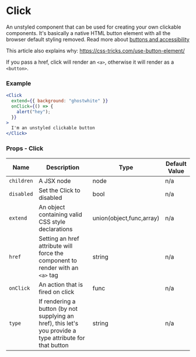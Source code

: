 # Click


An unstyled component that can be used for creating your own clickable components. It's basically a native HTML button element with all the browser default styling removed. Read more about [buttons and accessibility](https://developer.mozilla.org/en-US/docs/Web/Accessibility/ARIA/ARIA_Techniques/Using_the_button_role)

This article also explains why: https://css-tricks.com/use-button-element/

If you pass a href, click will render an `<a>`, otherwise it will render as a `<button>`.

### Example

```jsx live=true
<Click
  extend={{ background: "ghostwhite" }}
  onClick={() => {
    alert("hey");
  }}
>
  I'm an unstyled clickable button
</Click>
```

### Props - Click
Name | Description   | Type  | Default Value  |
--- | --- | --- | --- |
`children` | A JSX node | node | n/a
`disabled` | Set the Click to disabled | bool | n/a
`extend` | An object containing valid CSS style declarations | union(object,func,array) | n/a
`href` | Setting an href attribute will force the component to render with an `<a>` tag | string | n/a
`onClick` | An action that is fired on click | func | n/a
`type` | If rendering a button (by not supplying an href), this let's you provide a type attribute for that button | string | n/a
